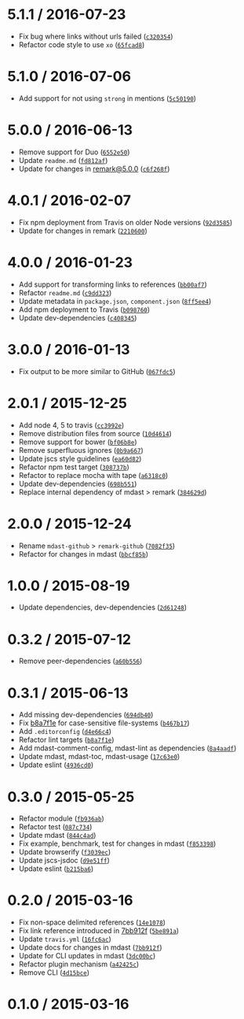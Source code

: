 <!--remark setext-->

<!--lint disable no-multiple-toplevel-headings maximum-line-length-->

5.1.1 / 2016-07-23
==================

*   Fix bug where links without urls failed ([`c320354`](https://github.com/wooorm/remark-github/commit/c320354))
*   Refactor code style to use `xo` ([`65fcad8`](https://github.com/wooorm/remark-github/commit/65fcad8))

5.1.0 / 2016-07-06
==================

*   Add support for not using `strong` in mentions ([`5c50190`](https://github.com/wooorm/remark-github/commit/5c50190))

5.0.0 / 2016-06-13
==================

*   Remove support for Duo ([`6552e50`](https://github.com/wooorm/remark-github/commit/6552e50))
*   Update `readme.md` ([`fd812af`](https://github.com/wooorm/remark-github/commit/fd812af))
*   Update for changes in remark@5.0.0 ([`c6f268f`](https://github.com/wooorm/remark-github/commit/c6f268f))

4.0.1 / 2016-02-07
==================

*   Fix npm deployment from Travis on older Node versions ([`92d3585`](https://github.com/wooorm/remark-github/commit/92d3585))
*   Update for changes in remark ([`2210600`](https://github.com/wooorm/remark-github/commit/2210600))

4.0.0 / 2016-01-23
==================

*   Add support for transforming links to references ([`bb00af7`](https://github.com/wooorm/remark-github/commit/bb00af7))
*   Refactor `readme.md` ([`c9dd323`](https://github.com/wooorm/remark-github/commit/c9dd323))
*   Update metadata in `package.json`, `component.json` ([`8ff5ee4`](https://github.com/wooorm/remark-github/commit/8ff5ee4))
*   Add npm deployment to Travis ([`b098760`](https://github.com/wooorm/remark-github/commit/b098760))
*   Update dev-dependencies ([`c408345`](https://github.com/wooorm/remark-github/commit/c408345))

3.0.0 / 2016-01-13
==================

*   Fix output to be more similar to GitHub ([`067fdc5`](https://github.com/wooorm/remark-github/commit/067fdc5))

2.0.1 / 2015-12-25
==================

*   Add node 4, 5 to travis ([`cc3992e`](https://github.com/wooorm/remark-github/commit/cc3992e))
*   Remove distribution files from source ([`10d4614`](https://github.com/wooorm/remark-github/commit/10d4614))
*   Remove support for bower ([`bf06b8e`](https://github.com/wooorm/remark-github/commit/bf06b8e))
*   Remove superfluous ignores ([`0b9a667`](https://github.com/wooorm/remark-github/commit/0b9a667))
*   Update jscs style guidelines ([`ea60d82`](https://github.com/wooorm/remark-github/commit/ea60d82))
*   Refactor npm test target ([`308737b`](https://github.com/wooorm/remark-github/commit/308737b))
*   Refactor to replace mocha with tape ([`a6318c0`](https://github.com/wooorm/remark-github/commit/a6318c0))
*   Update dev-dependencies ([`698b551`](https://github.com/wooorm/remark-github/commit/698b551))
*   Replace internal dependency of mdast > remark ([`384629d`](https://github.com/wooorm/remark-github/commit/384629d))

2.0.0 / 2015-12-24
==================

*   Rename `mdast-github` > `remark-github` ([`7082f35`](https://github.com/wooorm/remark-github/commit/7082f35))
*   Refactor for changes in mdast ([`bbcf85b`](https://github.com/wooorm/remark-github/commit/bbcf85b))

1.0.0 / 2015-08-19
==================

*   Update dependencies, dev-dependencies ([`2d61248`](https://github.com/wooorm/remark-github/commit/2d61248))

0.3.2 / 2015-07-12
==================

*   Remove peer-dependencies ([`a60b556`](https://github.com/wooorm/remark-github/commit/a60b556))

0.3.1 / 2015-06-13
==================

*   Add missing dev-dependencies ([`694db40`](https://github.com/wooorm/remark-github/commit/694db40))
*   Fix [b8a7f1e](https://github.com/wooorm/remark-github/commit/b8a7f1e) for case-sensitive file-systems ([`b467b17`](https://github.com/wooorm/remark-github/commit/b467b17))
*   Add `.editorconfig` ([`d4e66c4`](https://github.com/wooorm/remark-github/commit/d4e66c4))
*   Refactor lint targets ([`b8a7f1e`](https://github.com/wooorm/remark-github/commit/b8a7f1e))
*   Add mdast-comment-config, mdast-lint as dependencies ([`8a4aadf`](https://github.com/wooorm/remark-github/commit/8a4aadf))
*   Update mdast, mdast-toc, mdast-usage ([`17c63e0`](https://github.com/wooorm/remark-github/commit/17c63e0))
*   Update eslint ([`4936cd0`](https://github.com/wooorm/remark-github/commit/4936cd0))

0.3.0 / 2015-05-25
==================

*   Refactor module ([`fb936ab`](https://github.com/wooorm/remark-github/commit/fb936ab))
*   Refactor test ([`087c734`](https://github.com/wooorm/remark-github/commit/087c734))
*   Update mdast ([`844c4ad`](https://github.com/wooorm/remark-github/commit/844c4ad))
*   Fix example, benchmark, test for changes in mdast ([`f853398`](https://github.com/wooorm/remark-github/commit/f853398))
*   Update browserify ([`f3039ec`](https://github.com/wooorm/remark-github/commit/f3039ec))
*   Update jscs-jsdoc ([`d9e51ff`](https://github.com/wooorm/remark-github/commit/d9e51ff))
*   Update eslint ([`b215ba6`](https://github.com/wooorm/remark-github/commit/b215ba6))

0.2.0 / 2015-03-16
==================

*   Fix non-space delimited references ([`14e1078`](https://github.com/wooorm/remark-github/commit/14e1078))
*   Fix link reference introduced in [7bb912f](https://github.com/wooorm/remark-github/commit/7bb912f) ([`5be891a`](https://github.com/wooorm/remark-github/commit/5be891a))
*   Update `travis.yml` ([`16fc6ac`](https://github.com/wooorm/remark-github/commit/16fc6ac))
*   Update docs for changes in mdast ([`7bb912f`](https://github.com/wooorm/remark-github/commit/7bb912f))
*   Update for CLI updates in mdast ([`3dc00bc`](https://github.com/wooorm/remark-github/commit/3dc00bc))
*   Refactor plugin mechanism ([`a42425c`](https://github.com/wooorm/remark-github/commit/a42425c))
*   Remove CLI ([`4d15bce`](https://github.com/wooorm/remark-github/commit/4d15bce))

0.1.0 / 2015-03-16
==================
